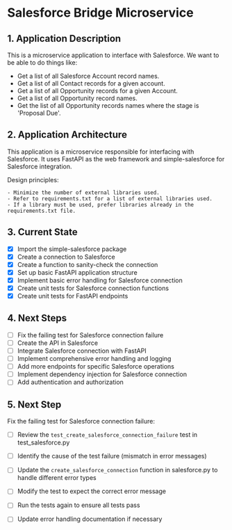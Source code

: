 # Salesforce Bridge Microservice 

## 1. Application Description

This is a microservice application to interface with Salesforce. We want to be able to do things like:

- Get a list of all Salesforce Account record names.
- Get a list of all Contact records for a given account.
- Get a list of all Opportunity records for a given Account.
- Get a list of all Opportunity record names.
- Get the list of all Opportunity records names where the stage is 'Proposal Due'.

## 2. Application Architecture

This application is a microservice responsible for interfacing with Salesforce. It uses FastAPI as the web framework and simple-salesforce for Salesforce integration. 

Design principles:

    - Minimize the number of external libraries used.
    - Refer to requirements.txt for a list of external libraries used.
    - If a library must be used, prefer libraries already in the requirements.txt file.

## 3. Current State

- [x] Import the simple-salesforce package
- [x] Create a connection to Salesforce
- [x] Create a function to sanity-check the connection
- [x] Set up basic FastAPI application structure
- [x] Implement basic error handling for Salesforce connection
- [x] Create unit tests for Salesforce connection functions
- [x] Create unit tests for FastAPI endpoints

## 4. Next Steps

- [ ] Fix the failing test for Salesforce connection failure
- [ ] Create the API in Salesforce
- [ ] Integrate Salesforce connection with FastAPI
- [ ] Implement comprehensive error handling and logging
- [ ] Add more endpoints for specific Salesforce operations
- [ ] Implement dependency injection for Salesforce connection
- [ ] Add authentication and authorization

## 5. Next Step

Fix the failing test for Salesforce connection failure:

- [ ] Review the `test_create_salesforce_connection_failure` test in test_salesforce.py
- [ ] Identify the cause of the test failure (mismatch in error messages)
- [ ] Update the `create_salesforce_connection` function in salesforce.py to handle different error types
- [ ] Modify the test to expect the correct error message
- [ ] Run the tests again to ensure all tests pass
- [ ] Update error handling documentation if necessary

